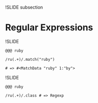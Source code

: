 !SLIDE subsection

# Regular Expressions

!SLIDE

    @@@ ruby

    /ru(.+)/.match("ruby")

    # => #<MatchData "ruby" 1:"by">

!SLIDE

    @@@ ruby
    
    /ru(.+)/.class # => Regexp
